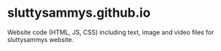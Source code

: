 # sluttysammys.github.io
Website code (HTML, JS, CSS) including text, image and video files for sluttysammys website.
